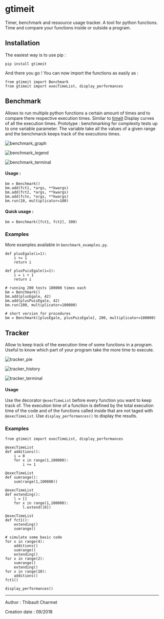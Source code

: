# gtimeit
Timer, benchmark and ressource usage tracker.
A tool for python functions. Time and compare your functions inside or outside a program.

## Installation
The easiest way is to use pip :
```
pip install gtimeit
```

And there you go ! You can now import the functions as easily as :
```
from gtimeit import Benchmark
from gtimeit import execTimeList, display_performances
```

## Benchmark

Allows to run multiple python functions a certain amount of times and to compare there respective execution times.
Similar to [timeit](https://docs.python.org/2/library/timeit.html) Display curves of all the execution times.
Prototype : benchmarking for complexity tests up to one variable parameter. The variable take all the values of a given range and the benchmarck keeps track of the executions times.

![benchmark_graph](images/benchmark_graph.png)

![benchmark_legend](images/benchmark_legend.png)

![benchmark_terminal](images/benchmark_terminal.png)

#### Usage :
```
bm = Benchmark()
bm.add(fct1, *args, **kwargs)
bm.add(fct2, *args, **kwargs)
bm.add(fctn, *args, **kwargs)
bm.run(20, multiplicator=100)
```

#### Quick usage :
```
bm = Benchmark([fct1, fct2], 300)
```

### Examples
More examples available in ```benchmark_examples.py```.

```
def plusEgale(i=1):
    i += 1
    return i

def plusPuisEgale(i=1):
    i = i + 1
    return i

# running 200 tests 100000 times each
bm = Benchmark()
bm.add(plusEgale, 42)
bm.add(plusPuisEgale, 42)
bm.run(200, multiplicator=100000)

# short version for procedures
bm = Benchmark([plusEgale, plusPuisEgale], 200, multiplicator=100000)
```

## Tracker
Allow to keep track of the execution time of some functions in a program. Useful to know which part of your program take the more time to execute.

![tracker_pie](images/tracker_pie.png)

![tracker_history](images/tracker_history.png)

![tracker_terminal](images/tracker_terminal.png)

#### Usage
Use the decorator ```@execTimeList``` before every function you want to keep track of.
The execution time of a function is defined by the total execution time of the code and of the functions called inside that are not taged with ```@execTimeList```.
Use ```display_performances()``` to display the results.

### Examples
```
from gtimeit import execTimeList, display_performances

@execTimeList
def additions():
    i = 0
    for x in range(1,100000):
        i += 1

@execTimeList
def sumrange():
    sum(range(1,100000))

@execTimeList
def extending():
    l = []
    for x in range(1,100000):
        l.extend([0])

@execTimeList
def fct1():
    extending()
    sumrange()

# simulate some basic code
for x in range(4):
    additions()
    sumrange()
    extending()
for x in range(2):
    sumrange()
    extending()
for x in range(10):
    additions()
fct1()

display_performances()
```

_______________________________________________________

Author : Thibault Charmet

Creation date : 09/2018

